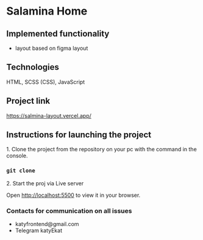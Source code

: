 # Salamina Home

## Implemented functionality

<ul>
    <li>layout based on figma layout</li>
</ul>

## Technologies

HTML, SCSS (CSS), JavaScript

## Project link

https://salmina-layout.vercel.app/

## Instructions for launching the project

<p>1. Clone the project from the repository on your pc with the command in the console.</p>

### `git clone`

<p>2. Start the proj via Live server</p>

Open [http://localhost:5500](http://localhost:5500) to view it in your browser.

### Contacts for communication on all issues

<ul>
    <li>katyfrontend@gmail.com</li>
    <li>Telegram katyEkat</li>
</ul>
